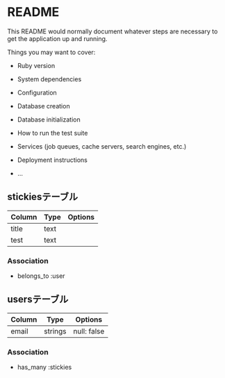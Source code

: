 # README

This README would normally document whatever steps are necessary to get the
application up and running.

Things you may want to cover:

* Ruby version

* System dependencies

* Configuration

* Database creation

* Database initialization

* How to run the test suite

* Services (job queues, cache servers, search engines, etc.)

* Deployment instructions

* ...

## stickiesテーブル
|Column|Type|Options|
|------|----|-------|
|title|text||
|test|text||

### Association
- belongs_to :user

## usersテーブル
|Column|Type|Options|
|------|----|-------|
|email|strings|null: false|

### Association
- has_many :stickies
